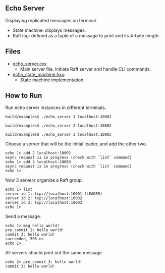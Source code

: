 
Echo Server
-----------
Displaying replicated messages on terminal.
* State machine: displays messages.
* Raft log: defined as a tuple of a message to print and its 4-byte length.

Files
-----
* [echo_server.cxx](echo_server.cxx)
    * Main server file. Initiate Raft server and handle CLI commands.
* [echo_state_machine.hxx](echo_state_machine.hxx):
    * State machine implementation.

How to Run
-----
Run echo server instances in different terminals.
```
build/examples$ ./echo_server 1 localhost:10001
```
```
build/examples$ ./echo_server 2 localhost:10002
```
```
build/examples$ ./echo_server 3 localhost:10003
```

Choose a server that will be the initial leader, and add the other two.
```
echo 1> add 2 localhost:10002
async request is in progress (check with `list` command)
echo 1> add 3 localhost:10003
async request is in progress (check with `list` command)
echo 1>
```

Now 3 servers organize a Raft group.
```
echo 1> list
server id 1: tcp://localhost:10001 (LEADER)
server id 2: tcp://localhost:10002
server id 3: tcp://localhost:10003
echo 1>
```

Send a message.
```
echo 1> msg hello world!
pre_commit 2: hello world!
commit 2: hello world!
succeeded, 505 us
echo 1>
```

All servers should print out the same message.
```
echo 2> pre_commit 3: hello world!
commit 3: hello world!
```
